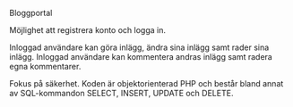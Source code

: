 
Bloggportal

Möjlighet att registrera konto och logga in. 

Inloggad användare kan göra inlägg, ändra sina inlägg samt rader  sina inlägg. 
Inloggad användare kan kommentera andras inlägg samt radera egna kommentarer. 


Fokus på säkerhet. 
Koden är objektorienterad PHP och består bland annat av SQL-kommandon SELECT, INSERT, UPDATE och DELETE.
